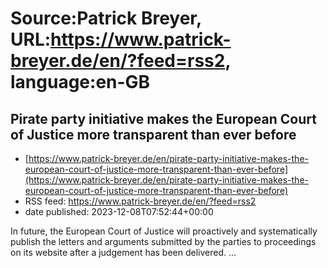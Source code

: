 # Source:Patrick Breyer, URL:https://www.patrick-breyer.de/en/?feed=rss2, language:en-GB

## Pirate party initiative makes the European Court of Justice more transparent than ever before
 - [https://www.patrick-breyer.de/en/pirate-party-initiative-makes-the-european-court-of-justice-more-transparent-than-ever-before](https://www.patrick-breyer.de/en/pirate-party-initiative-makes-the-european-court-of-justice-more-transparent-than-ever-before)
 - RSS feed: https://www.patrick-breyer.de/en/?feed=rss2
 - date published: 2023-12-08T07:52:44+00:00

<p>In future, the European Court of Justice will proactively and systematically publish the letters and arguments submitted by the parties to proceedings on its website after a judgement has been delivered. <span>…</span></p>

